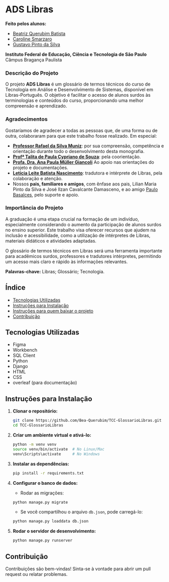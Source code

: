 # ADS Libras

**Feito pelos alunos:**
- [Beatriz Querubim Batista](https://www.linkedin.com/in/beatriz-querubim-943840217/)
- [Caroline Smarzaro](https://www.linkedin.com/in/carolinesmarzaro/)
- [Gustavo Pinto da Silva]()

**Instituto Federal de Educação, Ciência e Tecnologia de São Paulo**  
Câmpus Bragança Paulista

### Descrição do Projeto

O projeto **ADS Libras** é um glossário de termos técnicos do curso de Tecnologia em Análise e Desenvolvimento de Sistemas, disponível em Libras-Português. O objetivo é facilitar o acesso de alunos surdos às terminologias e conteúdos do curso, proporcionando uma melhor compreensão e aprendizado.

### Agradecimentos

Gostaríamos de agradecer a todas as pessoas que, de uma forma ou de outra, colaboraram para que este trabalho fosse realizado. Em especial:

- [**Professor Rafael da Silva Muniz**](https://www.linkedin.com/in/rafael-muniz-57949456/): por sua compreensão, competência e orientação durante todo o desenvolvimento desta monografia.
- [**Profª Talita de Paula Cypriano de Souza**](https://www.linkedin.com/in/talita-cypriano/): pela coorientação.
- [**Profa. Dra. Ana Paula Müller Giancoli**](https://www.linkedin.com/in/ana-paula-müller-giancoli/) Ao apoio nas orientações do projeto e documentações. 
- [**Letícia Leite Batista Nascimento**](https://www.linkedin.com/in/leticia-leite-batista-nascimento-37896a323/): tradutora e intérprete de Libras, pela colaboração e atenção.
- Nossos **pais, familiares e amigos**, com ênfase aos pais, Lilian Maria Pinto da Silva e José Ilzan Cavalcante Damasceno, e ao amigo [Paulo Basalces](https://www.linkedin.com/in/basalces/), pelo suporte e apoio.

### Importância do Projeto

A graduação é uma etapa crucial na formação de um indivíduo, especialmente considerando o aumento da participação de alunos surdos no ensino superior. Este trabalho visa oferecer recursos que ajudem na inclusão e acessibilidade, como a utilização de intérpretes de Libras, materiais didáticos e atividades adaptadas.

O glossário de termos técnicos em Libras será uma ferramenta importante para acadêmicos surdos, professores e tradutores intérpretes, permitindo um acesso mais claro e rápido às informações relevantes.

**Palavras-chave:** Libras; Glossário; Tecnologia.

## Índice

- [Tecnologias Utilizadas](#tecnologias-utilizadas)
- [Instruções para Instalação](#instruções-para-instalação)
- [Instruções para quem baixar o projeto](#instruções-para-quem-baixar-o-projeto)
- [Contribuição](#contribuição)

## Tecnologias Utilizadas

- Figma
- Workbench
- SQL Client
- Python
- Django
- HTML
- CSS
- overleaf (para documentação)

## Instruções para Instalação

1. **Clonar o repositório:**
    ```bash
    git clone https://github.com/Bea-Querubim/TCC-GlossarioLibras.git
    cd TCC-GlossarioLibras
    ```

2. **Criar um ambiente virtual e ativá-lo:**
    ```bash
    python -m venv venv
    source venv/bin/activate  # No Linux/Mac
    venv\Scripts\activate     # No Windows
    ```

3. **Instalar as dependências:**
    ```bash
    pip install -r requirements.txt
    ```

4. **Configurar o banco de dados:**
    - Rodar as migrações:
    ```bash
    python manage.py migrate
    ```

    - Se você compartilhou o arquivo `db.json`, pode carregá-lo:
    ```bash
    python manage.py loaddata db.json
    ```

5. **Rodar o servidor de desenvolvimento:**
    ```bash
    python manage.py runserver
    ```

## Contribuição

Contribuições são bem-vindas! Sinta-se à vontade para abrir um pull request ou relatar problemas.

